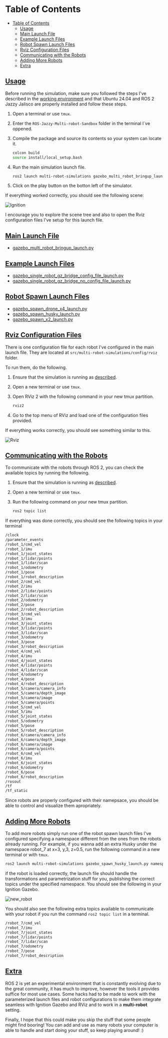 # Table of Contents

- [Table of Contents](#table-of-contents)
  - [Usage](#usage)
  - [Main Launch File](#main-launch-file)
  - [Example Launch Files](#example-launch-files)
  - [Robot Spawn Launch Files](#robot-spawn-launch-files)
  - [Rviz Configuration Files](#rviz-configuration-files)
  - [Communicating with the Robots](#communicating-with-the-robots)
  - [Adding More Robots](#adding-more-robots)
  - [Extra](#extra)

## [Usage](#usage)

Before running the simulation, make sure you followed the steps I've described in the [working environment](working_environment.md) and that Ubuntu 24.04 and ROS 2 Jazzy Jalisco are properly installed and follow these steps.

1. Open a terminal or use ```tmux```.
2. Enter the ```ROS-Jazzy-Multi-robot-Sandbox``` folder in the terminal I`ve oppened.
3. Compile the package and source its contents so your system can locate it.

    ```bash
    colcon build
    source install/local_setup.bash
    ```

4. Run the main simulation launch file.

    ```bash
    ros2 launch multi-robot-simulations gazebo_multi_robot_bringup_launch.py
    ```

5. Click on the play button on the botton left of the simulator.

If everything worked correctly, you should see the following scene:

![Ignition](images/ign.jpg)

I encourage you to explore the scene tree and also to open the Rviz configuration files I've setup for this launch file.

## [Main Launch File](#main-launch-file)

- [gazebo_multi_robot_bringup_launch.py](../src/multi-robot-simulations/launch/gazebo_multi_robot_bringup_launch.py)

## [Example Launch Files](#example-launch-files)

- [gazebo_single_robot_gz_bridge_config_file_launch.py](../src/multi-robot-simulations/launch/gazebo_single_robot_gz_bridge_config_file_launch.py)
- [gazebo_single_robot_gz_bridge_no_config_file_launch.py](../src/multi-robot-simulations/launch/gazebo_single_robot_gz_bridge_no_config_file_launch.py)

## [Robot Spawn Launch Files](#robot-spawn-launch-files)

- [gazebo_spawn_drone_x4_launch.py](../src/multi-robot-simulations/launch/gazebo_spawn_drone_x4_launch.py)
- [gazebo_spawn_husky_launch.py](../src/multi-robot-simulations/launch/gazebo_spawn_husky_launch.py)
- [gazebo_spawn_x2_launch.py](../src/multi-robot-simulations/launch/gazebo_spawn_x2_launch.py)

## [Rviz Configuration Files](#rviz-configuration-files)

There is one configuration file for each robot I've configured in the main launch file. They are located at ```src/multi-robot-simulations/config/rviz``` folder.

To run them, do the following.

1. Ensure that the simulation is running as [described](#usage).
2. Open a new terminal or use ```tmux```.
3. Open RViz 2 with the following command in your new tmux partition.

    ```bash
    rviz2
    ```

4. Go to the top menu of RViz and load one of the configuration files provided.

If everything works correctly, you should see something similar to this.

![Rviz](images/rviz.png "Rviz")

## [Communicating with the Robots](#communicating-with-the-robots)

To communicate with the robots through ROS 2, you can check the available topics by running the following.

1. Ensure that the simulation is running as [described](#usage).
2. Open a new terminal or use ```tmux```.
3. Run the following command on your new tmux partition.

    ```bash
    ros2 topic list
    ```

If everything was done correctly, you should see the following topics in your terminal

```bash
/clock
/parameter_events
/robot_1/cmd_vel
/robot_1/imu
/robot_1/joint_states
/robot_1/lidar/points
/robot_1/lidar/scan
/robot_1/odometry
/robot_1/pose
/robot_1/robot_description
/robot_2/cmd_vel
/robot_2/imu
/robot_2/lidar/points
/robot_2/lidar/scan
/robot_2/odometry
/robot_2/pose
/robot_2/robot_description
/robot_3/cmd_vel
/robot_3/imu
/robot_3/joint_states
/robot_3/lidar/points
/robot_3/lidar/scan
/robot_3/odometry
/robot_3/pose
/robot_3/robot_description
/robot_4/cmd_vel
/robot_4/imu
/robot_4/joint_states
/robot_4/lidar/points
/robot_4/lidar/scan
/robot_4/odometry
/robot_4/pose
/robot_4/robot_description
/robot_5/camera/camera_info
/robot_5/camera/depth_image
/robot_5/camera/image
/robot_5/camera/points
/robot_5/cmd_vel
/robot_5/imu
/robot_5/joint_states
/robot_5/odometry
/robot_5/pose
/robot_5/robot_description
/robot_6/camera/camera_info
/robot_6/camera/depth_image
/robot_6/camera/image
/robot_6/camera/points
/robot_6/cmd_vel
/robot_6/imu
/robot_6/joint_states
/robot_6/odometry
/robot_6/pose
/robot_6/robot_description
/rosout
/tf
/tf_static
```

Since robots are properly configured with their namepsace, you should be able to control and visualize them apropriately.

## [Adding More Robots](#adding-more-robots)

To add more robots simply run one of the robot spawn launch files I've configured specifying a namespace different from the ones from the robots already running. For example, if you wanna add an extra Husky under the namespace robot_7 at x=3, y,3, z=0.5, run the following command in a new terminal or with ```tmux```.

```bash
ros2 launch multi-robot-simulations gazebo_spawn_husky_launch.py namespace:=robot_7 x:=3.0 y:=3.0 z:=0.5
```

if the robot is loaded correctly, the launch file should handle the transformations and parametrization stuff for you, publishing the correct topics under the specified namespace. You should see the following in your Ignition Gazebo.

![new_robot](images/new_robot.png "New robot")

You should also see the following extra topics available to communicate with your robot if you run the command ```ros2 topic list``` in a terminal.

```bash
/robot_7/cmd_vel
/robot_7/imu
/robot_7/joint_states
/robot_7/lidar/points
/robot_7/lidar/scan
/robot_7/odometry
/robot_7/pose
/robot_7/robot_description
```

## [Extra](#extra)

ROS 2 is yet an experimental environment that is constantly evolving due to the great community, it has much to improve, however the tools it provides suffice for most use cases. Some hacks had to be made to work with the parameterized launch files and robot configurations to make them integrate seamless with Ignition Gazebo and RViz and to work in a **multi-robot** setting. 

Finally, I hope that this could make you skip the stuff that some people might find booring! You can add and use as many robots your computer is able to handle and start doing your stuff, so keep playing around! :)
